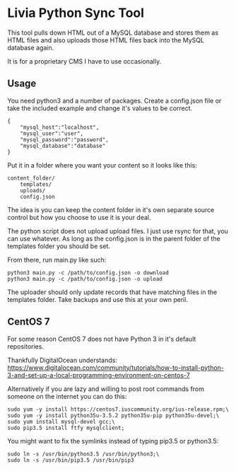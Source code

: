 # Livia Python Sync Tool

This tool pulls down HTML out of a MySQL database and stores them as HTML files and also uploads those HTML files back into the MySQL database again.

It is for a proprietary CMS I have to use occasionally.

## Usage

You need python3 and a number of packages.  Create a config.json file or take the included example and change it's values to be correct.

```
{
    "mysql_host":"localhost",
    "mysql_user":"user",
    "mysql_password":"password",
    "mysql_database":"database"
}
```

Put it in a folder where you want your content so it looks like this:

```
content_folder/
	templates/
	uploads/
	config.json
```

The idea is you can keep the content folder in it's own separate source control but how you choose to use it is your deal.

The python script does not upload upload files.  I just use rsync for that, you can use whatever.  As long as the config.json is in the parent folder of the templates folder you should be set.

From there, run main.py like such:

```
python3 main.py -c /path/to/config.json -o download
python3 main.py -c /path/to/config.json -o upload
```

The uploader should only update records that have matching files in the templates folder.  Take backups and use this at your own peril.

## CentOS 7

For some reason CentOS 7 does not have Python 3 in it's default repositories.  

Thankfully DigitalOcean understands:
https://www.digitalocean.com/community/tutorials/how-to-install-python-3-and-set-up-a-local-programming-environment-on-centos-7

Alternatively if you are lazy and willing to post root commands from someone on the internet you can do this:

```
sudo yum -y install https://centos7.iuscommunity.org/ius-release.rpm;\
sudo yum -y install python35u-3.5.2 python35u-pip python35u-devel;\
sudo yum install mysql-devel gcc;\
sudo pip3.5 install ftfy mysqlclient;
```

You might want to fix the symlinks instead of typing pip3.5 or python3.5:
```
sudo ln -s /usr/bin/python3.5 /usr/bin/python3;\
sudo ln -s /usr/bin/pip3.5 /usr/bin/pip3
```
